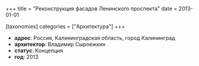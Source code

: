 
+++
title = "Реконструкция фасадов Ленинского проспекта"
date = 2013-01-01

[taxonomies]
categories = ["Архитектура"]
+++

- **адрес**: Россия, Калининградская область, город Калининград
- **архитектор**: Владимир Сыроежкин
- **статус**: Концепция
- **год**: 2013
        